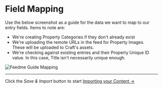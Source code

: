# Field Mapping

Use the below screenshot as a guide for the data we want to map to our entry fields. Items to note are:

- We're creating Property Categories if they don't already exist
- We're uploading the remote URLs in the feed for Property Images. These will be uploaded to Craft's assets.
- We're checking against existing entries and their Property Unique ID value. In this case, Title isn't necessarily unique enough.

![Feedme Guide Mapping](../../screenshots/feedme-guide-mapping.png)

* * *

Click the _Save & Import_ button to start [Importing your Content →](docs:guides/importing-entries/importing-your-content)
